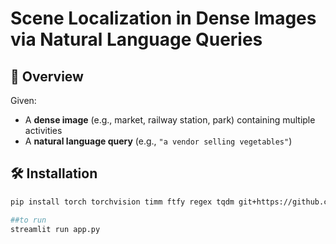 # Scene Localization in Dense Images via Natural Language Queries

## 📌 Overview

Given:
- A **dense image** (e.g., market, railway station, park) containing multiple activities
- A **natural language query** (e.g., `"a vendor selling vegetables"`)



## 🛠️ Installation

```bash
pip install torch torchvision timm ftfy regex tqdm git+https://github.com/openai/CLIP.git opencv-python

##to run
streamlit run app.py
